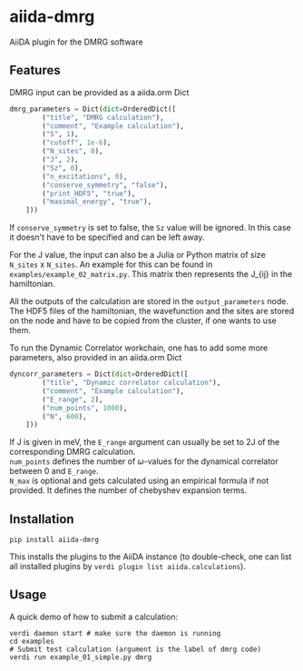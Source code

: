 # aiida-dmrg

AiiDA plugin for the DMRG software

## Features

DMRG input can be provided as a aiida.orm Dict
```python
dmrg_parameters = Dict(dict=OrderedDict([
        ("title", "DMRG calculation"),
        ("comment", "Example calculation"),
        ("S", 1),
        ("cutoff", 1e-6),
        ("N_sites", 8),
        ("J", 2),
        ("Sz", 0),
        ("n_excitations", 0),
        ("conserve_symmetry", "false"),
        ("print_HDF5", "true"),
        ("maximal_energy", "true"),
    ]))
```
If `conserve_symmetry` is set to false, the `Sz` value will be ignored. In this case it doesn't have to be specified and can be left away.

For the J value, the input can also be a Julia or Python matrix of size `N_sites` x `N_sites`. An example for this can be found in `examples/example_02_matrix.py`. This matrix then represents the J_{ij} in the hamiltonian.

All the outputs of the calculation are stored in the `output_parameters` node. The HDF5 files of the hamiltonian, the wavefunction and the sites are stored on the node and have to be copied from the cluster, if one wants to use them.

To run the Dynamic Correlator workchain, one has to add some more parameters, also provided in an aiida.orm Dict
```Python
dyncorr_parameters = Dict(dict=OrderedDict([
        ("title", "Dynamic correlator calculation"),
        ("comment", "Example calculation"),
        ("E_range", 2),
        ("num_points", 1000),
        ("N", 600),
    ]))
```

If J is given in meV, the `E_range` argument can usually be set to 2J of the corresponding DMRG calculation.\
`num_points` defines the number of $\omega$-values for the dynamical correlator between 0 and `E_range`.\
`N_max` is optional and gets calculated using an empirical formula if not provided. It defines the number of chebyshev expansion terms.

## Installation

```shell
pip install aiida-dmrg
```

This installs the plugins to the AiiDA instance (to double-check, one can list all installed plugins by `verdi plugin list aiida.calculations`).

## Usage
A quick demo of how to submit a calculation:
```shell
verdi daemon start # make sure the daemon is running
cd examples
# Submit test calculation (argument is the label of dmrg code)
verdi run example_01_simple.py dmrg
```
